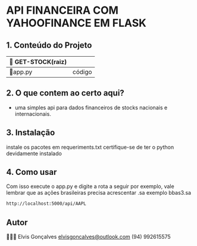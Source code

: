 # API FINANCEIRA COM YAHOOFINANCE EM FLASK 

## 1. Conteúdo do Projeto

| 📂 GET-STOCK(raiz)    	|                                                  	|
|---------------------	|--------------------------------------------------	|
| 📄app.py               	| código                          	|


## 2. O que contem ao certo aqui?
* uma simples api para dados financeiros de stocks nacionais e internacionais.

## 3. Instalação

instale os pacotes em requeriments.txt certifique-se de ter o python devidamente instalado
## 4. Como usar

Com isso execute o app.py e digite a rota a seguir por exemplo, vale lembrar que as ações brasileiras precisa acrescentar .sa exemplo bbas3.sa

```sh
http://localhost:5000/api/AAPL
```


## Autor

🧑🏻‍💻 Elvis Gonçalves
elvisgoncalves@outlook.com
(94) 992615575
